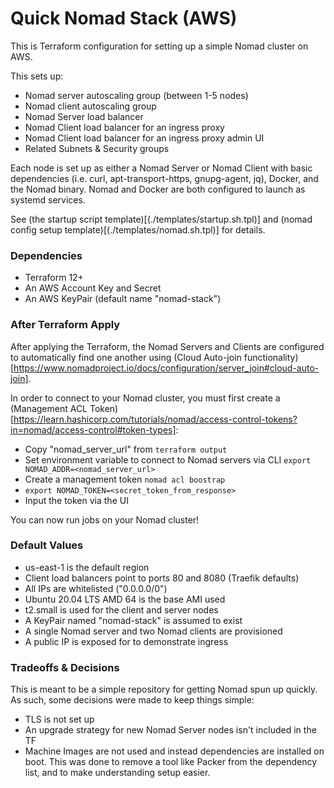 # Quick Nomad Stack (AWS)

This is Terraform configuration for setting up a simple Nomad cluster on AWS.

This sets up:
* Nomad server autoscaling group (between 1-5 nodes)
* Nomad client autoscaling group
* Nomad Server load balancer
* Nomad Client load balancer for an ingress proxy
* Nomad Client load balancer for an ingress proxy admin UI
* Related Subnets & Security groups

Each node is set up as either a Nomad Server or Nomad Client with basic dependencies (i.e. curl, apt-transport-https, gnupg-agent, jq), Docker, and the Nomad binary. Nomad and Docker are both configured to launch as systemd services.

See (the startup script template)[(./templates/startup.sh.tpl)] and (nomad config setup template)[(./templates/nomad.sh.tpl)] for details.

### Dependencies

- Terraform 12+
- An AWS Account Key and Secret
- An AWS KeyPair (default name "nomad-stack")

### After Terraform Apply

After applying the Terraform, the Nomad Servers and
Clients are configured to automatically find one another
using (Cloud Auto-join functionality)[https://www.nomadproject.io/docs/configuration/server_join#cloud-auto-join].

In order to connect to your Nomad cluster, you must first
create a (Management ACL Token)[https://learn.hashicorp.com/tutorials/nomad/access-control-tokens?in=nomad/access-control#token-types]:
* Copy "nomad_server_url" from `terraform output`
* Set environment variable to connect to Nomad servers via CLI `export NOMAD_ADDR=<nomad_server_url>`
* Create a management token `nomad acl boostrap`
* `export NOMAD_TOKEN=<secret_token_from_response>`
* Input the token via the UI

You can now run jobs on your Nomad cluster!

### Default Values

* us-east-1 is the default region
* Client load balancers point to ports 80 and 8080 (Traefik defaults)
* All IPs are whitelisted ("0.0.0.0/0")
* Ubuntu 20.04 LTS AMD 64 is the base AMI used
* t2.small is used for the client and server nodes
* A KeyPair named "nomad-stack" is assumed to exist
* A single Nomad server and two Nomad clients are provisioned
* A public IP is exposed for to demonstrate ingress

### Tradeoffs & Decisions

This is meant to be a simple repository for getting Nomad spun up quickly.
As such, some decisions were made to keep things simple:
* TLS is not set up
* An upgrade strategy for new Nomad Server nodes isn't included in the TF
* Machine Images are not used and instead dependencies are installed on boot.
This was done to remove a tool like Packer from the dependency list, and to
make understanding setup easier.

